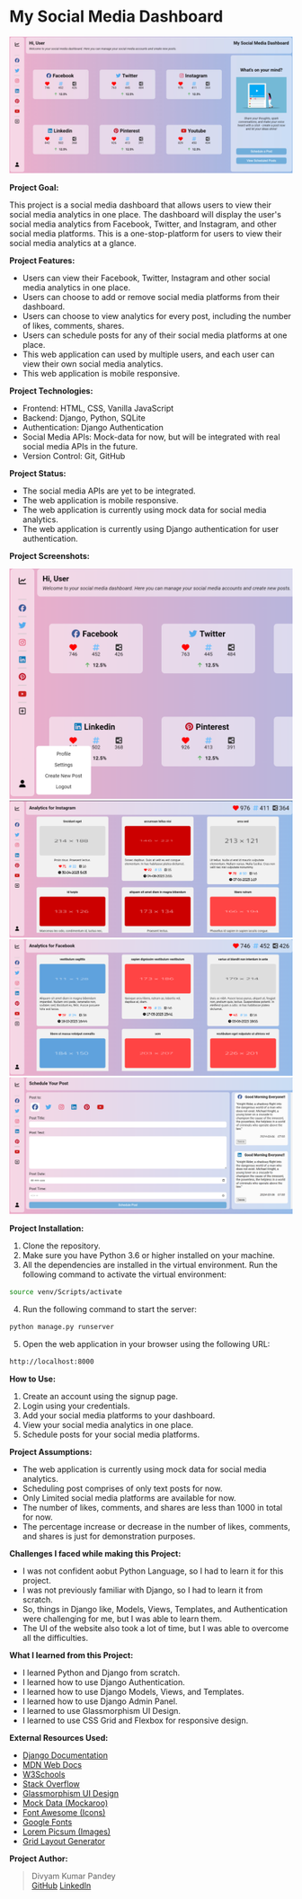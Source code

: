# My Social Media Dashboard

![Home Page](assets/images/home-page.jpg)

__Project Goal:__

This project is a social media dashboard that allows users to view their social media analytics in one place. The dashboard will display the user's social media analytics from Facebook, Twitter, and Instagram, and other social media platforms.
This is a one-stop-platform for users to view their social media analytics at a glance.

__Project Features:__
- Users can view their Facebook, Twitter, Instagram and other social media analytics in one place.
- Users can choose to add or remove social media platforms from their dashboard.
- Users can choose to view analytics for every post, including the number of likes, comments, shares.
- Users can schedule posts for any of their social media platforms at one place.
- This web application can used by multiple users, and each user can view their own social media analytics.
- This web application is mobile responsive.

__Project Technologies:__
- Frontend: HTML, CSS, Vanilla JavaScript
- Backend: Django, Python, SQLite
- Authentication: Django Authentication
- Social Media APIs: Mock-data for now, but will be integrated with real social media APIs in the future.
- Version Control: Git, GitHub

__Project Status:__
- The social media APIs are yet to be integrated.
- The web application is mobile responsive.
- The web application is currently using mock data for social media analytics.
- The web application is currently using Django authentication for user authentication.

__Project Screenshots:__

![1](assets/images/1.png)
![2](assets/images/2.png)
![3](assets/images/3.png)
![4](assets/images/4.png)

__Project Installation:__

1. Clone the repository.
2. Make sure you have Python 3.6 or higher installed on your machine.
3. All the dependencies are installed in the virtual environment. Run the following command to activate the virtual environment:
```bash
source venv/Scripts/activate
```

4. Run the following command to start the server:
```bash
python manage.py runserver
```
5. Open the web application in your browser using the following URL:
```bash
http://localhost:8000
```

__How to Use:__

1. Create an account using the signup page.
2. Login using your credentials.
3. Add your social media platforms to your dashboard.
4. View your social media analytics in one place.
5. Schedule posts for your social media platforms.

__Project Assumptions:__

- The web application is currently using mock data for social media analytics.
- Scheduling post comprises of only text posts for now.
- Only Limited social media platforms are available for now.
- The number of likes, comments, and shares are less than 1000 in total for now.
- The percentage increase or decrease in the number of likes, comments, and shares is just for demonstration purposes.

__Challenges I faced while making this Project:__

- I was not confident aobut Python Language, so I had to learn it for this project.
- I was not previously familiar with Django, so I had to learn it from scratch.
- So, things in Django like, Models, Views, Templates, and Authentication were challenging for me, but I was able to learn them.
- The UI of the website also took a lot of time, but I was able to overcome all the difficulties.


__What I learned from this Project:__

- I learned Python and Django from scratch.
- I learned how to use Django Authentication.
- I learned how to use Django Models, Views, and Templates.
- I learned how to use Django Admin Panel.
- I learned to use Glassmorphism UI Design.
- I learned to use CSS Grid and Flexbox for responsive design.


__External Resources Used:__

- [Django Documentation](https://docs.djangoproject.com/en/3.2/)
- [MDN Web Docs](https://developer.mozilla.org/en-US/)
- [W3Schools](https://www.w3schools.com/)
- [Stack Overflow](https://stackoverflow.com/)
- [Glassmorphism UI Design](https://democoding.in/css-glassmorphism-generator)
- [Mock Data (Mockaroo)](https://mockaroo.com/)
- [Font Awesome (Icons)](https://fontawesome.com/)
- [Google Fonts](https://fonts.google.com/)
- [Lorem Picsum (Images)](https://picsum.photos/)
- [Grid Layout Generator](https://grid.layoutit.com/)



 
__Project Author:__

> Divyam Kumar Pandey <br>
 [GitHub](https://github.com/Divyam-Kumar-Pandey) 
 [LinkedIn](https://www.linkedin.com/in/divyam-kumar-pandey/)






